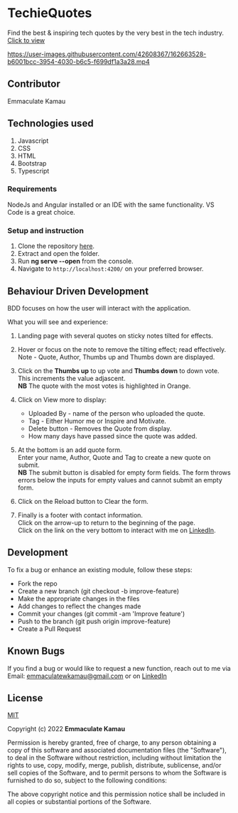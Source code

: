 # TechieQuotes

Find the best & inspiring tech quotes by the very best in the tech industry.
[Click to view](emmakamau.github.io/techiequotes/)

https://user-images.githubusercontent.com/42608367/162663528-b6001bcc-3954-4030-b6c5-f699df1a3a28.mp4


## Contributor

Emmaculate Kamau

## Technologies used

1. Javascript
2. CSS
3. HTML
4. Bootstrap
5. Typescript

### Requirements

NodeJs and Angular installed or an IDE with the same functionality. VS Code is a great choice.

### Setup and instruction

1. Clone the repository [here](https://github.com/emmakamau/TechieQuotes.git).
2. Extract and open the folder.
3. Run **ng serve --open** from the console.
4. Navigate to `http://localhost:4200/` on your preferred browser.

## Behaviour Driven Development

BDD focuses on how the user will interact with the application.

What you will see and experience:

1. Landing page with several quotes on sticky notes tilted for effects.
2. Hover or focus on the note to remove the tilting effect; read effectively.<br>
    Note - Quote, Author, Thumbs up and Thumbs down are displayed.
3. Click on the **Thumbs up** to up vote and **Thumbs down** to down vote.<br> 
    This increments the value adjascent.<br>
    **NB** The quote with the most votes is highlighted in Orange.
4. Click on View more to display:
    - Uploaded By - name of the person who uploaded the quote.
    - Tag - Either Humor me or Inspire and Motivate.
    - Delete button - Removes the Quote from display.
    - How many days have passed since the quote was added.

5. At the bottom is an add quote form.<br> 
    Enter your name, Author, Quote and Tag to create a new quote on submit.<br>
    **NB** The submit button is disabled for empty form fields.
    The form throws errors below the inputs for empty values and cannot submit an empty form.
6. Click on the Reload button to Clear the form.
7. Finally is a footer with contact information.<br> 
    Click on the arrow-up to return to the beginning of the page.<br>
    Click on the link on the very bottom to interact with me on [LinkedIn](https://www.linkedin.com/in/emmaculate-k-987353104/).  

## Development

To fix a bug or enhance an existing module, follow these steps:
- Fork the repo
- Create a new branch (git checkout -b improve-feature)
- Make the appropriate changes in the files
- Add changes to reflect the changes made
- Commit your changes (git commit -am 'Improve feature')
- Push to the branch (git push origin improve-feature)
- Create a Pull Request

## Known Bugs

If you find a bug or would like to request a new function, reach out to me via Email: emmaculatewkamau@gmail.com or on [LinkedIn](https://www.linkedin.com/in/emmaculate-k-987353104/)

## License

[MIT](https://choosealicense.com/licenses/mit/)

Copyright (c) 2022 **Emmaculate Kamau**

Permission is hereby granted, free of charge, to any person obtaining a copy of this software and associated documentation files (the "Software"), to deal in the Software without restriction, including without limitation the rights to use, copy, modify, merge, publish, distribute, sublicense, and/or sell copies of the Software, and to permit persons to whom the Software is furnished to do so, subject to the following conditions:

The above copyright notice and this permission notice shall be included in all copies or substantial portions of the Software.
